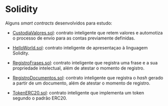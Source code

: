 # Solidity

Alguns *smart contracts* desenvolvidos para estudo:

* [CustodiaValores.sol](https://github.com/ericotoscano/solidity/blob/master/CustodiaValores.sol): contrato inteligente que retem valores e automotiza o processo de envio para as contas previamente definidas.

* [HelloWorld.sol](https://github.com/ericotoscano/solidity/blob/master/HelloWorld.sol): contrato inteligente de apresentaçao à linguagem Solidity.

* [RegistroFrases.sol](https://github.com/ericotoscano/solidity/blob/master/RegistroFrases.sol): contrato inteligente que registra uma frase e a sua propriedade intelectual, além de atestar o momento de registro.

* [RegistroDocumentos.sol](https://github.com/ericotoscano/solidity/blob/master/RegistroDocumentos.sol): contrato inteligente que registra o *hash* gerado a partir de um documento, além de atestar o momento de registro.

* [TokenERC20.sol](https://github.com/ericotoscano/solidity/blob/master/TokenERC20.sol): contrato inteligente que implementa um token segundo o padrão ERC20.



